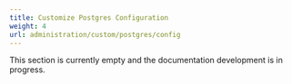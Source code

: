 ```yaml
---
title: Customize Postgres Configuration
weight: 4
url: administration/custom/postgres/config
---
```


This section is currently empty and the documentation development is in progress.